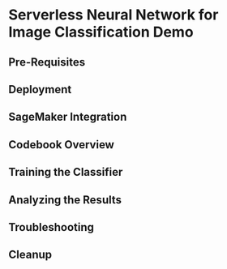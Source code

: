 # Serverless Neural Network for Image Classification Demo

## Pre-Requisites

## Deployment

## SageMaker Integration

## Codebook Overview

## Training the Classifier

## Analyzing the Results

## Troubleshooting

## Cleanup